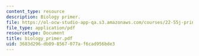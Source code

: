```yaml
---
content_type: resource
description: Biology primer.
file: https://ol-ocw-studio-app-qa.s3.amazonaws.com/courses/22-55j-principles-of-radiation-interactions-fall-2004/3683d296db098567077af6cad956bde3_biology_primer.pdf
file_type: application/pdf
resourcetype: Document
title: biology_primer.pdf
uid: 3683d296-db09-8567-077a-f6cad956bde3
---
```

